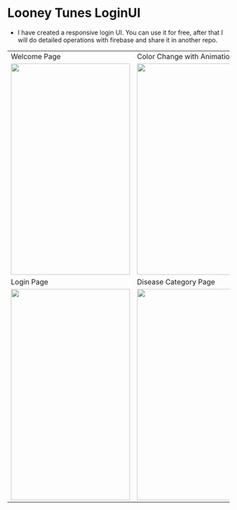 # Looney Tunes LoginUI

- I have created a responsive login UI. You can use it for free, after that I will do detailed operations with firebase and share it in another repo.

<table>
  <tr>
    <td>Welcome Page</td>
     <td>Color Change with Animation</td>
     <td>Register Page</td>
  </tr>
  <tr>
    <td><img src="" width=270 height=480></td>
    <td><img src="" width=270 height=480></td>
    <td><img src="" width=270 height=480></td>
  </tr>
   <tr>
    <td>Login Page</td>
     <td>Disease Category Page</td>
     <td>Celiac Disease Meals Page</td>
  </tr>
   <tr>
    <td><img src="" width=270 height=480></td>
    <td><img src="" width=270 height=480></td>
    <td><img src="" width=270 height=480></td>
  </tr>
  </table>
